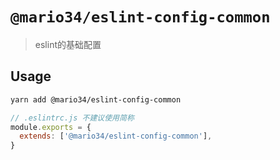 # `@mario34/eslint-config-common`

> eslint的基础配置

## Usage

```bash
yarn add @mario34/eslint-config-common
```

```js
// .eslintrc.js 不建议使用简称
module.exports = {
  extends: ['@mario34/eslint-config-common'],
}

```
